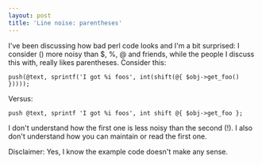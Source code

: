```yaml
---
layout: post
title: 'Line noise: parentheses'
---
```


I've been discussing how bad perl code looks and I'm a bit surprised:
I consider () more noisy than $, %, @ and friends, while the people I
discuss this with, really likes parentheses. Consider this:

    push(@text, sprintf('I got %i foos', int(shift(@{ $obj->get_foo() }))));

Versus:

    push @text, sprintf 'I got %i foos', int shift @{ $obj->get_foo };

I don't understand how the first one is less noisy than the second (!).
I also don't understand how you can maintain or read the first one.

Disclaimer: Yes, I know the example code doesn't make any sense.
